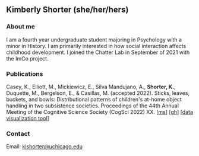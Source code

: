 ## Kimberly Shorter (she/her/hers)

### About me

I am a fourth year undergraduate student majoring in Psychology with a minor in History. I am primarily interested in how social interaction affects childhood development. I joined the Chatter Lab in September of 2021 with the ImCo project.

### Publications
Casey, K., Elliott, M., Mickiewicz, E., Silva Mandujano, A., **Shorter, K.**, Duquette, M., Bergelson, E., & Casillas, M. (accepted 2022). Sticks, leaves, buckets, and bowls: Distributional patterns of children's at-home object handling in two subsistence societies. Proceedings of the 44th Annual Meeting of the Cognitive Science Society (CogSci 2022) XX. [[ms](https://psyarxiv.com/yfnj4/)] [[gh](https://github.com/kennedycasey/daylong-object-ids)] [[data visualization tool](https://aclew.shinyapps.io/CogSci-TSE-ROS-objects/)]

### Contact 
Email: klshorter@uchicago.edu
